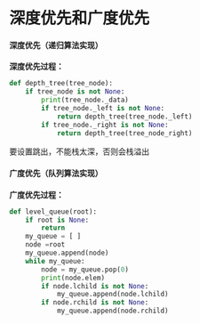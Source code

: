 # 深度优先和广度优先
#### 深度优先（递归算法实现）
**深度优先过程：**
```Python
def depth_tree(tree_node):
    if tree_node is not None:
        print(tree_node._data)
        if tree_node._left is not None:
            return depth_tree(tree_node._left)
        if tree_node._right is not None:
            return depth_tree(tree_node_right)
```
要设置跳出，不能栈太深，否则会栈溢出

#### 广度优先（队列算法实现）
**广度优先过程：**
```Python
def level_queue(root):
    if root is None:
        return
    my_queue = [ ]
    node =root
    my_queue.append(node)
    while my_queue:
        node = my_queue.pop(0)
        print(node.elem)
        if node.lchild is not None:
            my_queue.append(node.lchild)
        if node.rchild is not None:
            my_queue.append(node.rchild)
```